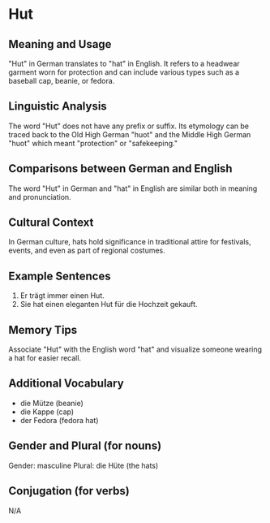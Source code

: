 # Hut
## Meaning and Usage
"Hut" in German translates to "hat" in English. It refers to a headwear garment worn for protection and can include various types such as a baseball cap, beanie, or fedora.

## Linguistic Analysis
The word "Hut" does not have any prefix or suffix. Its etymology can be traced back to the Old High German "huot" and the Middle High German "huot" which meant "protection" or "safekeeping."

## Comparisons between German and English
The word "Hut" in German and "hat" in English are similar both in meaning and pronunciation.

## Cultural Context
In German culture, hats hold significance in traditional attire for festivals, events, and even as part of regional costumes.

## Example Sentences
1. Er trägt immer einen Hut.
2. Sie hat einen eleganten Hut für die Hochzeit gekauft.

## Memory Tips
Associate "Hut" with the English word "hat" and visualize someone wearing a hat for easier recall.

## Additional Vocabulary
- die Mütze (beanie)
- die Kappe (cap)
- der Fedora (fedora hat)

## Gender and Plural (for nouns)
Gender: masculine
Plural: die Hüte (the hats)

## Conjugation (for verbs)
N/A